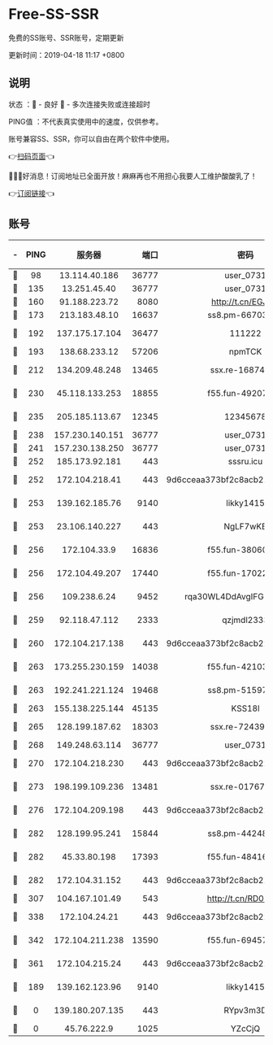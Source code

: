 # Free-SS-SSR

免费的SS账号、SSR账号，定期更新

更新时间：2019-04-18 11:17 +0800

## 说明

状态     ：🙂 - 良好 🙁 - 多次连接失败或连接超时

PING值   ：不代表真实使用中的速度，仅供参考。

账号兼容SS、SSR，你可以自由在两个软件中使用。

👉[扫码页面](https://liesauer.github.io/Free-SS-SSR/)👈

🎉🎉🎉好消息！订阅地址已全面开放！麻麻再也不用担心我要人工维护酸酸乳了！

👉[订阅链接](https://www.liesauer.net/yogurt/subscribe?ACCESS_TOKEN=DAYxR3mMaZAsaqUb)👈

## 账号

|-|PING|服务器|端口|密码|加密方式|区域|
|:----:|:----:|:-----:|-----:|:----:|:----:|:----:|
|🙂|98|13.114.40.186|36777|user_0731|chacha20|JP|
|🙂|135|13.251.45.40|36777|user_0731|chacha20|SG|
|🙂|160|91.188.223.72|8080|http://t.cn/EGJIyrl|rc4-md5|RU|
|🙂|173|213.183.48.10|16637|ss8.pm-66703665|rc4-md5|RU|
|🙂|192|137.175.17.104|36477|111222|aes-256-cfb|US|
|🙂|193|138.68.233.12|57206|npmTCK|rc4-md5|US|
|🙂|212|134.209.48.248|13465|ssx.re-16874270|aes-256-cfb|US|
|🙂|230|45.118.133.253|18855|f55.fun-49207918|aes-256-cfb|SG|
|🙂|235|205.185.113.67|12345|12345678|aes-256-cfb|US|
|🙂|238|157.230.140.151|36777|user_0731|chacha20|US|
|🙂|241|157.230.138.250|36777|user_0731|chacha20|US|
|🙂|252|185.173.92.181|443|sssru.icu|rc4-md5|RU|
|🙂|252|172.104.218.41|443|9d6cceaa373bf2c8acb22e60b6a58be6|aes-256-cfb|US|
|🙂|253|139.162.185.76|9140|likky1415|aes-256-cfb|DE|
|🙂|253|23.106.140.227|443|NgLF7wKB|aes-256-cfb|US|
|🙂|256|172.104.33.9|16836|f55.fun-38060503|aes-256-cfb|SG|
|🙂|256|172.104.49.207|17440|f55.fun-17022600|aes-256-cfb|SG|
|🙂|256|109.238.6.24|9452|rqa30WL4DdAvgIFG6Fs3znzTa|aes-256-cfb|FR|
|🙂|259|92.118.47.112|2333|qzjmdl2333|aes-256-cfb|US|
|🙂|260|172.104.217.138|443|9d6cceaa373bf2c8acb22e60b6a58be6|aes-256-cfb|US|
|🙂|263|173.255.230.159|14038|f55.fun-42103818|aes-256-cfb|US|
|🙂|263|192.241.221.124|19468|ss8.pm-51597201|aes-256-cfb|US|
|🙂|263|155.138.225.144|45135|KSS18l|rc4-md5|US|
|🙂|265|128.199.187.62|18303|ssx.re-72439471|aes-256-cfb|SG|
|🙂|268|149.248.63.114|36777|user_0731|chacha20|CA|
|🙂|270|172.104.218.230|443|9d6cceaa373bf2c8acb22e60b6a58be6|aes-256-cfb|US|
|🙂|273|198.199.109.236|13481|ssx.re-01767195|aes-256-cfb|US|
|🙂|276|172.104.209.198|443|9d6cceaa373bf2c8acb22e60b6a58be6|aes-256-cfb|US|
|🙂|282|128.199.95.241|15844|ss8.pm-44248567|aes-256-cfb|SG|
|🙂|282|45.33.80.198|17393|f55.fun-48416264|aes-256-cfb|US|
|🙂|282|172.104.31.152|443|9d6cceaa373bf2c8acb22e60b6a58be6|aes-256-cfb|US|
|🙂|307|104.167.101.49|543|http://t.cn/RD0D7sx|rc4-md5|CA|
|🙂|338|172.104.24.21|443|9d6cceaa373bf2c8acb22e60b6a58be6|aes-256-cfb|US|
|🙂|342|172.104.211.238|13590|f55.fun-69457101|aes-256-cfb|US|
|🙂|361|172.104.215.24|443|9d6cceaa373bf2c8acb22e60b6a58be6|aes-256-cfb|US|
|🙂|189|139.162.123.96|9140|likky1415|aes-256-cfb|JP|
|🙁|0|139.180.207.135|443|RYpv3m3D|aes-256-cfb|JP|
|🙁|0|45.76.222.9|1025|YZcCjQ|rc4-md5|JP|
